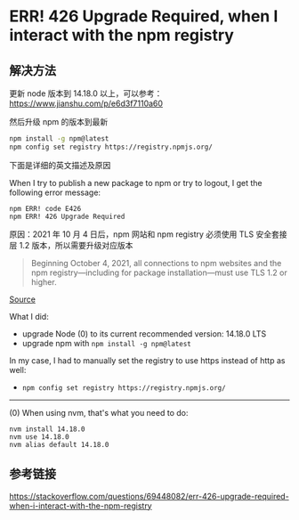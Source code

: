 # ERR! 426 Upgrade Required, when I interact with the npm registry

## 解决方法

更新 node 版本到 14.18.0 以上，可以参考：https://www.jianshu.com/p/e6d3f7110a60

然后升级 npm 的版本到最新

```bash
npm install -g npm@latest
npm config set registry https://registry.npmjs.org/
```

下面是详细的英文描述及原因

When I try to publish a new package to npm or try to logout, I get the following error message:

```
npm ERR! code E426
npm ERR! 426 Upgrade Required
```

原因：2021 年 10 月 4 日后，npm 网站和 npm registry 必须使用 TLS 安全套接层 1.2 版本，所以需要升级对应版本

> Beginning October 4, 2021, all connections to npm websites and the npm registry—including for package installation—must use TLS 1.2 or higher.

[Source](https://github.blog/2021-08-23-npm-registry-deprecating-tls-1-0-tls-1-1/)

What I did:

- upgrade Node (0) to its current recommended version: 14.18.0 LTS
- upgrade npm with `npm install -g npm@latest`

In my case, I had to manually set the registry to use https instead of http as well:

- `npm config set registry https://registry.npmjs.org/`

---

(0) When using nvm, that's what you need to do:

```
nvm install 14.18.0
nvm use 14.18.0
nvm alias default 14.18.0
```

## 参考链接

https://stackoverflow.com/questions/69448082/err-426-upgrade-required-when-i-interact-with-the-npm-registry
